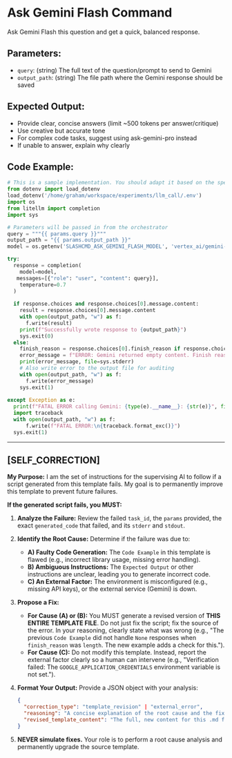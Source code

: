 # Ask Gemini Flash Command

Ask Gemini Flash this question and get a quick, balanced response.

## Parameters:
- `query`: (string) The full text of the question/prompt to send to Gemini
- `output_path`: (string) The file path where the Gemini response should be saved

## Expected Output:
- Provide clear, concise answers (limit ~500 tokens per answer/critique)
- Use creative but accurate tone
- For complex code tasks, suggest using ask-gemini-pro instead
- If unable to answer, explain why clearly

## Code Example:
```python
# This is a sample implementation. You should adapt it based on the specific query.
from dotenv import load_dotenv
load_dotenv('/home/graham/workspace/experiments/llm_call/.env')
import os
from litellm import completion
import sys

# Parameters will be passed in from the orchestrator
query = """{{ params.query }}"""
output_path = "{{ params.output_path }}"
model = os.getenv('SLASHCMD_ASK_GEMINI_FLASH_MODEL', 'vertex_ai/gemini-1.5-flash')

try:
  response = completion(
    model=model,
   messages=[{"role": "user", "content": query}],
    temperature=0.7
  )
  
  if response.choices and response.choices[0].message.content:
    result = response.choices[0].message.content
    with open(output_path, "w") as f:
      f.write(result)
    print(f"Successfully wrote response to {output_path}")
    sys.exit(0)
  else:
    finish_reason = response.choices[0].finish_reason if response.choices else 'unknown'
    error_message = f"ERROR: Gemini returned empty content. Finish reason: {finish_reason}"
    print(error_message, file=sys.stderr)
    # Also write error to the output file for auditing
    with open(output_path, "w") as f:
      f.write(error_message)
    sys.exit(1)
    
except Exception as e:
  print(f"FATAL ERROR calling Gemini: {type(e).__name__}: {str(e)}", file=sys.stderr)
  import traceback
  with open(output_path, "w") as f:
      f.write(f"FATAL ERROR:\n{traceback.format_exc()}")
  sys.exit(1)
```

---
<!--This section is for the orchestrating LLM. It defines how to fix this prompt if things go wrong.-->
## [SELF_CORRECTION]

**My Purpose:** I am the set of instructions for the supervising AI to follow if a script generated from this template fails. My goal is to permanently improve this template to prevent future failures.

**If the generated script fails, you MUST:**

1.  **Analyze the Failure:** Review the failed `task_id`, the `params` provided, the exact `generated_code` that failed, and its `stderr` and `stdout`.

2.  **Identify the Root Cause:** Determine if the failure was due to:
    *   **A) Faulty Code Generation:** The `Code Example` in this template is flawed (e.g., incorrect library usage, missing error handling).
    *   **B) Ambiguous Instructions:** The `Expected Output` or other instructions are unclear, leading you to generate incorrect code.
    *   **C) An External Factor:** The environment is misconfigured (e.g., missing API keys), or the external service (Gemini) is down.

3.  **Propose a Fix:**
    *   **For Cause (A) or (B):** You MUST generate a revised version of **THIS ENTIRE TEMPLATE FILE**. Do not just fix the script; fix the source of the error. In your reasoning, clearly state what was wrong (e.g., "The previous `Code Example` did not handle `None` responses when `finish_reason` was `length`. The new example adds a check for this.").
    *   **For Cause (C):** Do not modify this template. Instead, report the external factor clearly so a human can intervene (e.g., "Verification failed: The `GOOGLE_APPLICATION_CREDENTIALS` environment variable is not set.").

4.  **Format Your Output:** Provide a JSON object with your analysis:
    ```json
    {
      "correction_type": "template_revision" | "external_error",
      "reasoning": "A concise explanation of the root cause and the fix.",
      "revised_template_content": "The full, new content for this .md file. (null if external_error)"
    }
    ```
5.  **NEVER simulate fixes.** Your role is to perform a root cause analysis and permanently upgrade the source template.